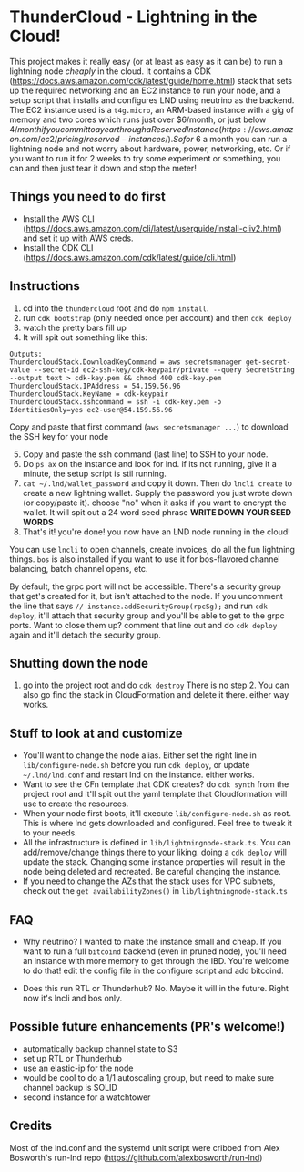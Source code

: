# ThunderCloud - Lightning in the Cloud!
This project makes it really easy (or at least as easy as it can be) to run a lightning node *cheaply* in the cloud. It contains a CDK (https://docs.aws.amazon.com/cdk/latest/guide/home.html) stack that sets up the required networking and an EC2 instance to run your node, and a setup script that installs and configures LND using neutrino as the backend. The EC2 instance used is a `t4g.micro`, an ARM-based instance with a gig of memory and two cores which runs just over $6/month, or just below $4/month if you commit to a year through a Reserved Instance (https://aws.amazon.com/ec2/pricing/reserved-instances/). So for ~$6 a month you can run a lightning node and not worry about hardware, power, networking, etc. Or if you want to run it for 2 weeks to try some experiment or something, you can and then just tear it down and stop the meter!

## Things you need to do first
- Install the AWS CLI (https://docs.aws.amazon.com/cli/latest/userguide/install-cliv2.html) and set it up with AWS creds.
- Install the CDK CLI (https://docs.aws.amazon.com/cdk/latest/guide/cli.html)

## Instructions
1. cd into the `thundercloud` root and do `npm install`.
2. run `cdk bootstrap` (only needed once per account) and then `cdk deploy`
3. watch the pretty bars fill up
4. It will spit out something like this:
```
Outputs:
ThundercloudStack.DownloadKeyCommand = aws secretsmanager get-secret-value --secret-id ec2-ssh-key/cdk-keypair/private --query SecretString --output text > cdk-key.pem && chmod 400 cdk-key.pem
ThundercloudStack.IPAddress = 54.159.56.96
ThundercloudStack.KeyName = cdk-keypair
ThundercloudStack.sshcommand = ssh -i cdk-key.pem -o IdentitiesOnly=yes ec2-user@54.159.56.96
```
Copy and paste that first command (`aws secretsmanager ...`) to download the SSH key for your node

5. Copy and paste the ssh command (last line) to SSH to your node. 
6. Do `ps ax` on the instance and look for lnd. if its not running, give it a minute, the setup script is stil running. 
7. `cat ~/.lnd/wallet_password` and copy it down. Then do `lncli create` to create a new lightning wallet. Supply the password you just wrote down (or copy/paste it). choose "no" when it asks if you want to encrypt the wallet. It will spit out a 24 word seed phrase **WRITE DOWN YOUR SEED WORDS**
8. That's it! you're done! you now have an LND node running in the cloud!

You can use `lncli` to open channels, create invoices, do all the fun lightning things. `bos` is also installed if you want to use it for bos-flavored channel balancing, batch channel opens, etc.

By default, the grpc port will not be accessible. There's a security group that get's created for it, but isn't attached to the node. If you uncomment the line that says `// instance.addSecurityGroup(rpcSg);` and run `cdk deploy`, it'll attach that security group and you'll be able to get to the grpc ports. Want to close them up? comment that line out and do `cdk deploy` again and it'll detach the security group.

## Shutting down the node
1. go into the project root and do `cdk destroy`
There is no step 2. You can also go find the stack in CloudFormation and delete it there. either way works.

## Stuff to look at and customize
- You'll want to change the node alias. Either set the right line in `lib/configure-node.sh` before you run `cdk deploy`, or update `~/.lnd/lnd.conf` and restart lnd on the instance. either works.
- Want to see the CFn template that CDK creates? do `cdk synth` from the project root and it'll spit out the yaml template that Cloudformation will use to create the resources.
- When your node first boots, it'll execute `lib/configure-node.sh` as root. This is where lnd gets downloaded and configured. Feel free to tweak it to your needs.
- All the infrastructure is defined in `lib/lightningnode-stack.ts`. You can add/remove/change things there to your liking. doing a `cdk deploy` will update the stack. Changing some instance properties will result in the node being deleted and recreated. Be careful changing the instance.
- If you need to change the AZs that the stack uses for VPC subnets, check out the `get availabilityZones()` in `lib/lightningnode-stack.ts`

## FAQ
- Why neutrino?
I wanted to make the instance small and cheap. If you want to run a full `bitcoind` backend (even in pruned node), you'll need an instance with more memory to get through the IBD. You're welcome to do that! edit the config file in the configure script and add bitcoind. 

- Does this run RTL or Thunderhub?
No. Maybe it will in the future. Right now it's lncli and bos only.

## Possible future enhancements (PR's welcome!)
- automatically backup channel state to S3
- set up RTL or Thunderhub
- use an elastic-ip for the node
- would be cool to do a 1/1 autoscaling group, but need to make sure channel backup is SOLID
- second instance for a watchtower

## Credits
Most of the lnd.conf and the systemd unit script were cribbed from Alex Bosworth's run-lnd repo (https://github.com/alexbosworth/run-lnd)